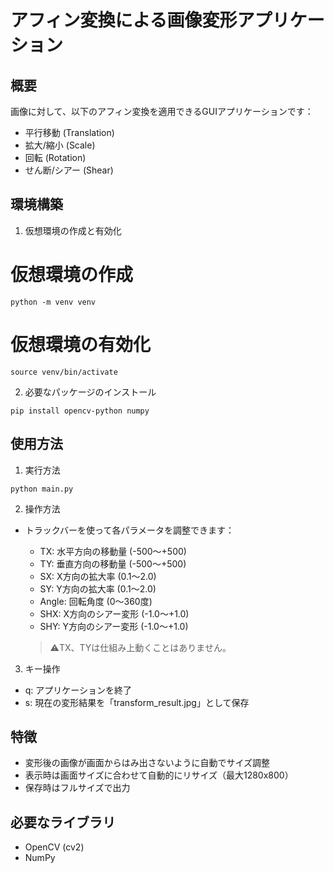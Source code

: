 # アフィン変換による画像変形アプリケーション

## 概要
画像に対して、以下のアフィン変換を適用できるGUIアプリケーションです：
- 平行移動 (Translation)
- 拡大/縮小 (Scale)
- 回転 (Rotation)
- せん断/シアー (Shear)

## 環境構築

1. 仮想環境の作成と有効化

# 仮想環境の作成
```
python -m venv venv
```

# 仮想環境の有効化

```
source venv/bin/activate
```


2. 必要なパッケージのインストール

```
pip install opencv-python numpy
```

## 使用方法

1. 実行方法

```
python main.py
```

2. 操作方法
- トラックバーを使って各パラメータを調整できます：
  - TX: 水平方向の移動量 (-500～+500) 
  - TY: 垂直方向の移動量 (-500～+500)
  - SX: X方向の拡大率 (0.1～2.0)
  - SY: Y方向の拡大率 (0.1～2.0)
  - Angle: 回転角度 (0～360度)
  - SHX: X方向のシアー変形 (-1.0～+1.0)
  - SHY: Y方向のシアー変形 (-1.0～+1.0)


  > ⚠️TX、TYは仕組み上動くことはありません。

3. キー操作
- q: アプリケーションを終了
- s: 現在の変形結果を「transform_result.jpg」として保存

## 特徴
- 変形後の画像が画面からはみ出さないように自動でサイズ調整
- 表示時は画面サイズに合わせて自動的にリサイズ（最大1280x800）
- 保存時はフルサイズで出力

## 必要なライブラリ
- OpenCV (cv2)
- NumPy